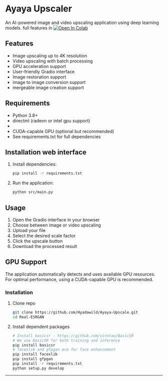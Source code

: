 # Ayaya Upscaler

An AI-powered image and video upscaling application using deep learning models. full features in [![Open In Colab](https://colab.research.google.com/assets/colab-badge.svg)](https://colab.research.google.com/drive/1RFBZw4gEQdg4k3GgqnwiDe6uTZV5wd_Z?usp=sharing)

## Features

- Image upscaling up to 4K resolution
- Video upscaling with batch processing
- GPU acceleration support
- User-friendly Gradio interface
- Image restoration support
- image to image conversion support
- mergeable image creation support

## Requirements

- Python 3.8+
- directml (radeon or intel gpu support)
- 
- CUDA-capable GPU (optional but recommended)
- See requirements.txt for full dependencies

## Installation web interface

1. Install dependencies:

   ```bash
   pip install -r requirements.txt
   ```

2. Run the application:
   ```bash
   python src/main.py
   ```

## Usage

1. Open the Gradio interface in your browser
2. Choose between image or video upscaling
3. Upload your file
4. Select the desired scale factor
5. Click the upscale button
6. Download the processed result

## GPU Support

The application automatically detects and uses available GPU resources. For optimal performance, using a CUDA-capable GPU is recommended.

### Installation

1. Clone repo

   ```bash
   git clone https://github.com/Hyadawild/Ayaya-Upscale.git
   cd Real-ESRGAN
   ```

1. Install dependent packages

   ```bash
   # Install basicsr - https://github.com/xinntao/BasicSR
   # We use BasicSR for both training and inference
   pip install basicsr
   # facexlib and gfpgan are for face enhancement
   pip install facexlib
   pip install gfpgan
   pip install -r requirements.txt
   python setup.py develop
   ```

---
